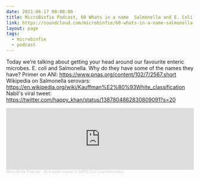 ```yaml
---
date: 2021-06-17 00:00:00
title: MicroBinfie Podcast, 60 Whats in a name  Salmonella and E. Coli
link: https://soundcloud.com/microbinfie/60-whats-in-a-name-salmonella-and-e-coli
layout: page
tags:
  - microbinfie
  - podcast
---
```

Today we’re talking about getting your head around our favourite
enteric microbes. E. coli and Salmonella. Why do they have some of the
names they have?  Primer on ANI:
https://www.pnas.org/content/102/7/2567.short Wikipedia on Salmonella
serovars:
https://en.wikipedia.org/wiki/Kauffman%E2%80%93White_classification
Nabil's viral tweet:
https://twitter.com/happy_khan/status/1387804862830809091?s=20

<iframe width="100%" height="166" scrolling="no" frameborder="no" allow="autoplay" src="https://w.soundcloud.com/player/?url=https%3A//api.soundcloud.com/tracks/1069995670&color=%23ff5500&auto_play=false&hide_related=false&show_comments=true&show_user=true&show_reposts=false&show_teaser=false"></iframe><div style="font-size: 10px; color: #cccccc;line-break: anywhere;word-break: normal;overflow: hidden;white-space: nowrap;text-overflow: ellipsis; font-family: Interstate,Lucida Grande,Lucida Sans Unicode,Lucida Sans,Garuda,Verdana,Tahoma,sans-serif;font-weight: 100;"><a href="https://soundcloud.com/microbinfie" title="Micro Binfie Podcast" target="_blank" style="color: #cccccc; text-decoration: none;">Micro Binfie Podcast</a> · <a href="https://soundcloud.com/microbinfie/40-a-crash-course-in-sars-cov-2-bioinformatics" title="60 Whats in a name  Salmonella and E. Coli" target="_blank" style="color: #cccccc; text-decoration: none;">40 A crash course in SARS-CoV-2 bioinformatics</a></div>
